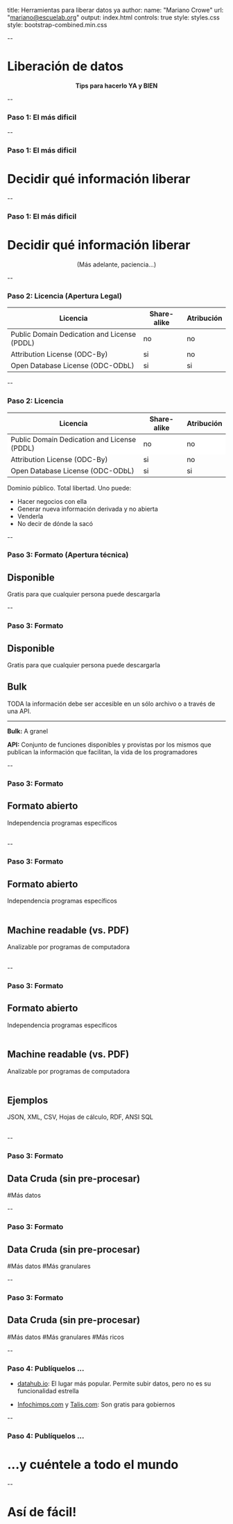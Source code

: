 title: Herramientas para liberar datos ya
author:
  name: "Mariano Crowe"
  url: "mariano@escuelab.org"
output: index.html
controls: true
style: styles.css
style: bootstrap-combined.min.css

--

# Liberación de datos
<center><b>Tips para hacerlo YA y BIEN</b></center>

--

### Paso 1: El más dificil

--

### Paso 1: El más dificil

# Decidir qué información liberar

--

### Paso 1: El más dificil

# Decidir qué información liberar
<center>(Más adelante, paciencia...)</center>

--

### Paso 2: Licencia (Apertura Legal)

<table class="table">
  <thead>
    <tr>
      <th>Licencia</th>
      <th>Share-alike</th>
      <th>Atribución</th>
    </tr>
  </head>
  <tbody>
    <tr>
      <td>Public Domain Dedication and License (PDDL)</td>
      <td>no</td>
      <td>no</td>
    </tr>
    <tr>
      <td>Attribution License (ODC-By)</td>
      <td>si</td>
      <td>no</td>
    </tr>
    <tr>
      <td>Open Database License (ODC-ODbL) </td>
      <td>si</td>
      <td>si</td>
    </tr>
  </tbody>
</table>

--

### Paso 2: Licencia

<table class="table">
  <thead>
    <tr>
      <th>Licencia</th>
      <th>Share-alike</th>
      <th>Atribución</th>
    </tr>
  </head>
  <tbody>
    <tr style="background-color: white">
      <td>Public Domain Dedication and License (PDDL)</td>
      <td>no</td>
      <td>no</td>
    </tr>
    <tr>
      <td>Attribution License (ODC-By)</td>
      <td>si</td>
      <td>no</td>
    </tr>
    <tr>
      <td>Open Database License (ODC-ODbL) </td>
      <td>si</td>
      <td>si</td>
    </tr>
  </tbody>
</table>

Dominio público. Total libertad. Uno puede:

* Hacer negocios con ella
* Generar nueva información derivada y no abierta
* Venderla
* No decir de dónde la sacó

--

### Paso 3: Formato (Apertura técnica)

## Disponible
Gratis para que cualquier persona puede descargarla

--

### Paso 3: Formato

## Disponible
Gratis para que cualquier persona puede descargarla

## Bulk
TODA la información debe ser accesible en un sólo archivo o a través de una API.
<footer>
<hr/>
<p><b>Bulk:</b> A granel</p>
<p><b>API:</b> Conjunto de funciones disponibles y provistas por los mismos
que publican la información que facilitan, la vida de los programadores</p>
</footer>

--

### Paso 3: Formato

## Formato abierto
Independencia programas específicos
<br/>
<br/>

--

### Paso 3: Formato

## Formato abierto
Independencia programas específicos
<br/>
<br/>

## Machine readable (vs. PDF)
Analizable por programas de computadora
<br/>
<br/>

--

### Paso 3: Formato

## Formato abierto
Independencia programas específicos
<br/>
<br/>

## Machine readable (vs. PDF)
Analizable por programas de computadora
<br/>
<br/>

## Ejemplos
JSON, XML, CSV, Hojas de cálculo, RDF, ANSI SQL
<br/>
<br/>

--

### Paso 3: Formato

## Data Cruda (sin pre-procesar)
#Más datos

--

### Paso 3: Formato

## Data Cruda (sin pre-procesar)
#Más datos
#Más granulares

--

### Paso 3: Formato

## Data Cruda (sin pre-procesar)
#Más datos
#Más granulares
#Más ricos

--

### Paso 4: Publíquelos ...

* [datahub.io](http://http://datahub.io/): El lugar más popular. Permite subir datos, pero no es su funcionalidad estrella<br/>

* [Infochimps.com](http://infochimps.com) y [Talis.com](http://talis.com): Son gratis para gobiernos <br/>


--

### Paso 4: Publíquelos ...

# ...y cuéntele a todo el mundo

--

# Así de fácil!
